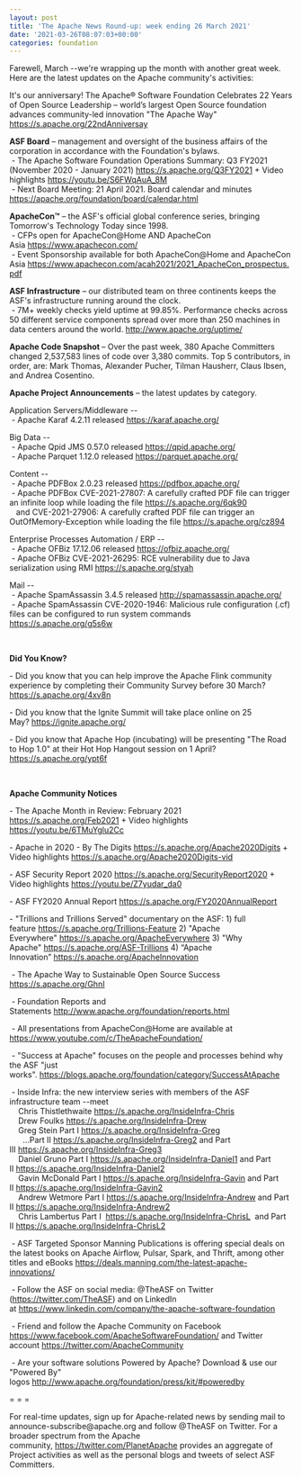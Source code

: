 ```yaml
---
layout: post
title: 'The Apache News Round-up: week ending 26 March 2021'
date: '2021-03-26T08:07:03+00:00'
categories: foundation
---
```

<p></p><p></p><p></p><p></p><p></p><p></p><p>Farewell, March --we're wrapping up the month with another great week. Here are the latest updates on the Apache
 community's activities:</p><p></p><p>It's our anniversary! The <span class="il">Apache</span>® Software Foundation Celebrates 22 Years of Open Source Leadership – world’<span class="il">s</span> largest Open Source foundation advances community-led innovation "The<span class="il"> Apache</span> Way" <a href="https://s.apache.org/22ndAnniversay" target="_blank">https://s.apache.org/22ndAnniversay</a><br></p><p><span style="font-weight: 700;">ASF Board</span>&nbsp;– management and oversight of the business affairs of the corporation in accordance with the Foundation's bylaws. <br>&nbsp;- The <span class="il">Apache</span> Software Foundation Operations Summary: Q3 FY2021 (November 2020 - January 2021) <a href="https://s.apache.org/Q3FY2021" target="_blank">https://s.apache.org/Q3FY2021</a> + Video highlights <a href="https://youtu.be/S6FWqAuA_8M" target="_blank">https://youtu.be/S6FWqAuA_8M</a><br>&nbsp;- Next Board Meeting: 21 April 2021. Board calendar and minutes <a href="https://apache.org/foundation/board/calendar.html" target="_blank">https://apache.org/foundation/board/calendar.html</a><br></p><p><b>ApacheCon™</b> – the ASF's official global conference series, bringing Tomorrow's Technology Today since 1998.<br>&nbsp;- CFPs open for ApacheCon@Home AND ApacheCon Asia&nbsp;<a href="https://www.apachecon.com/" target="_blank">https://www.apachecon.com/</a>&nbsp;<br>&nbsp;- Event Sponsorship available for both ApacheCon@Home and ApacheCon Asia&nbsp;<a href="https://www.apachecon.com/acah2021/2021_ApacheCon_prospectus.pdf" target="_blank">https://www.apachecon.com/acah2021/2021_ApacheCon_prospectus.pdf</a></p><p><span style="font-weight: 700;">ASF Infrastructure</span>&nbsp;– our distributed team on three continents keeps the ASF's infrastructure running around the clock.<br>&nbsp;- 7M+ weekly checks yield uptime at 99.85%. Performance checks across 50 different service components spread over more than 250 machines in data centers around the world.&nbsp;<a href="http://www.apache.org/uptime/" target="_blank">http://www.apache.org/uptime/</a><br></p><p><span style="font-weight: 700;">Apache Code Snapshot&nbsp;</span>– Over the past week, 380 Apache Committers changed 2,537,583 lines of 
code over 3,380 commits.&nbsp;Top 5 contributors, in order, are: Mark Thomas, Alexander Pucher, Tilman Hausherr, Claus Ibsen, and Andrea Cosentino.&nbsp; &nbsp; &nbsp; &nbsp; <br></p><p><span style="font-weight: 700;">Apache Project Announcements</span>&nbsp;– the latest updates by category.</p><p>Application Servers/Middleware --<br>&nbsp;- Apache Karaf 4.2.11 released <a href="https://karaf.apache.org/" target="_blank">https://karaf.apache.org/</a><br></p>Big Data --<br>&nbsp;- Apache <span class="il">Qpid</span> <span class="il">JMS</span> 0.57.0 released <a href="https://qpid.apache.org/" rel="noreferrer" target="_blank" data-saferedirecturl="https://www.google.com/url?q=https://qpid.apache.org/&amp;source=gmail&amp;ust=1616769311845000&amp;usg=AFQjCNG_CbpxHPIxkG4JPgMs9f5DkNQ76w">https://<span class="il">qpid</span>.apache.org/</a><br>&nbsp;- Apache <span class="il">Parquet</span> 1.12.0 released <a href="https://parquet.apache.org/" rel="noreferrer" target="_blank" data-saferedirecturl="https://www.google.com/url?q=https://parquet.apache.org/&amp;source=gmail&amp;ust=1616832030113000&amp;usg=AFQjCNGXUErzSBcX2qo8UYautKbN9ihtxw">https://<span class="il">parquet</span>.apache.org/</a><p></p><p></p><p>Content --<br>
&nbsp;- Apache PDFBox 2.0.23 released <a href="https://pdfbox.apache.org/" target="_blank">https://pdfbox.apache.org/</a><br>&nbsp;- Apache PDFBox CVE-2021-27807: A carefully crafted PDF file can trigger an infinite loop while loading the file <a href="https://s.apache.org/6qk90">https://s.apache.org/6qk90</a><br>&nbsp;&nbsp; and CVE-2021-27906: A carefully crafted PDF file can trigger an OutOfMemory-Exception while loading the file <a href="https://s.apache.org/cz894">https://s.apache.org/cz894</a></p><p>Enterprise Processes Automation / ERP --<br>
&nbsp;- Apache <span class="il">OFBiz</span> 17.12.06 released <a href="https://ofbiz.apache.org/" rel="noreferrer" target="_blank" data-saferedirecturl="https://www.google.com/url?q=https://ofbiz.apache.org/&amp;source=gmail&amp;ust=1616769268295000&amp;usg=AFQjCNH_JZx4tACKboTrmt5uJXzAcQHY_A">https://<span class="il">ofbiz</span>.apache.org/</a><br>&nbsp;- Apache OFBiz CVE-2021-26295: RCE vulnerability due to Java serialization using RMI <a href="https://s.apache.org/styah">https://s.apache.org/styah</a></p>Mail --<br>&nbsp;- Apache <span class="il">SpamAssassin</span> 3.4.5 released <a href="http://spamassassin.apache.org/" rel="noreferrer" target="_blank" data-saferedirecturl="https://www.google.com/url?q=http://spamassassin.apache.org/&amp;source=gmail&amp;ust=1616767026409000&amp;usg=AFQjCNFtN06KLyqSd4pRY1ZoJCTbogqJlw">http://<span class="il">spamassassin</span>.apache.org<wbr>/</a><br>&nbsp;- Apache <span class="il">SpamAssassin </span>CVE-2020-1946: Malicious rule configuration (.cf) files can be configured to run system commands <a href="https://s.apache.org/g5s6w" target="_blank">https://s.apache.org/g5s6w</a><br><p></p><p><br> </p><p></p><p></p><p></p><span style="font-weight: 700;">Did You Know?</span><p></p><p>- Did you know that you can help improve the Apache Flink community experience by completing their Community Survey before 30 March? <a href="https://s.apache.org/4xv8n" target="_blank">https://s.apache.org/4xv8n</a> <br></p><p>- Did you know that the Ignite Summit will take place online on 25 May?&nbsp;<a href="https://ignite.apache.org/" target="_blank">https://ignite.apache.org/</a><br></p><p>- Did you know that Apache Hop (incubating) will be presenting "The Road to Hop 1.0" at their Hot Hop Hangout session on 1 April? <a href="https://s.apache.org/ypt6f" target="_blank">https://s.apache.org/ypt6f</a></p><p><br></p><p><span style="font-weight: 700;">Apache Community Notices</span></p><p>- The Apache Month in Review: February 2021 <a href="https://s.apache.org/Feb2021" target="_blank">https://s.apache.org/Feb2021</a> + Video highlights <a href="https://youtu.be/6TMuYglu2Cc" target="_blank">https://youtu.be/6TMuYglu2Cc</a><br></p><p><span style="font-weight: 700;"></span></p><p>- Apache in 2020 - By The Digits&nbsp;<font color="#337ab7"><a href="https://s.apache.org/Apache2020Digits" target="_blank">https://s.apache.org/Apache2020Digits</a>&nbsp;</font>+ Video highlights&nbsp;<a href="https://s.apache.org/Apache2020Digits-vid" target="_blank">https://s.apache.org/Apache2020Digits-vid</a></p><p>- ASF Security Report 2020 <a href="https://s.apache.org/SecurityReport2020" target="_blank">https://s.apache.org/SecurityReport2020</a> + Video highlights <a href="https://youtu.be/Z7yudar_da0" rel="noreferrer" target="_blank" data-saferedirecturl="https://www.google.com/url?q=https://youtu.be/Z7yudar_da0&amp;source=gmail&amp;ust=1614320952600000&amp;usg=AFQjCNGAfKh6FsJX7CJ5hQqcOInb2wpTdg">https://youtu.be/Z7yudar_da0</a></p><p>- ASF FY2020 Annual Report <a href="https://s.apache.org/FY2020AnnualReport" target="_blank">https://s.apache.org/FY2020AnnualReport</a> <br></p><p>- "Trillions and Trillions Served" documentary on the ASF: 1) full feature&nbsp;<a href="https://s.apache.org/Trillions-Feature" target="_blank">https://s.apache.org/Trillions-Feature</a>&nbsp;2) "Apache Everywhere"&nbsp;<a href="https://s.apache.org/ApacheEverywhere" target="_blank">https://s.apache.org/ApacheEverywhere</a>&nbsp;3) "Why Apache"&nbsp;<a href="https://s.apache.org/ASF-Trillions" target="_blank">https://s.apache.org/ASF-Trillions</a>&nbsp;4)&nbsp;“Apache Innovation”&nbsp;<a href="https://s.apache.org/ApacheInnovation" target="_blank">https://s.apache.org/ApacheInnovation</a>&nbsp;</p><p>&nbsp;- The Apache Way to Sustainable Open Source Success <a href="https://s.apache.org/GhnI" target="_blank">https://s.apache.org/GhnI</a><br></p><p>&nbsp;- Foundation Reports and Statements&nbsp;<a href="http://www.apache.org/foundation/reports.html" target="_blank">http://www.apache.org/foundation/reports.html</a><br></p><p>&nbsp;- All presentations from ApacheCon@Home are available at <a href="https://www.youtube.com/c/TheApacheFoundation/" target="_blank">https://www.youtube.com/c/TheApacheFoundation/</a>&nbsp;</p><p>&nbsp;- "Success at Apache" focuses on the people and processes behind why the ASF "just works".&nbsp;<a href="https://blogs.apache.org/foundation/category/SuccessAtApache" target="_blank">https://blogs.apache.org/foundation/category/SuccessAtApache</a><br></p><div><p>&nbsp;- Inside Infra: the new interview series with members of the ASF infrastructure team --meet&nbsp;<br>&nbsp; &nbsp; Chris Thistlethwaite&nbsp;<a href="https://s.apache.org/InsideInfra-Chris" target="_blank">https://s.apache.org/InsideInfra-Chris</a><br>&nbsp; &nbsp; Drew Foulks&nbsp;<a href="https://s.apache.org/InsideInfra-Drew" rel="noreferrer" target="_blank" data-saferedirecturl="https://www.google.com/url?q=https://s.apache.org/InsideInfra-Drew&amp;source=gmail&amp;ust=1588339104628000&amp;usg=AFQjCNF9dVEn48pV7o9HBG14sP9uprU8Xw">https://s.apache.org/InsideInf<wbr>ra-Drew</a><br>&nbsp; &nbsp; Greg Stein Part I&nbsp;<a href="https://s.apache.org/InsideInfra-Greg" target="_blank">https://s.apache.org/InsideInfra-Greg</a><br>&nbsp; &nbsp; &nbsp; ...Part II&nbsp;<a href="https://s.apache.org/InsideInfra-Greg2" target="_blank">https://s.apache.org/InsideInfra-Greg2</a>&nbsp;and Part III&nbsp;<a href="https://s.apache.org/InsideInfra-Greg3" target="_blank">https://s.apache.org/InsideInfra-Greg3</a><br>&nbsp; &nbsp; Daniel Gruno Part I&nbsp;<a href="https://s.apache.org/InsideInfra-Daniel1" target="_blank">https://s.apache.org/InsideInfra-Daniel1</a>&nbsp;and Part II&nbsp;<a href="https://s.apache.org/InsideInfra-Daniel2" target="_blank">https://s.apache.org/InsideInfra-Daniel2</a><br>&nbsp;&nbsp;&nbsp; Gavin McDonald Part I&nbsp;<a href="https://s.apache.org/InsideInfra-Gavin" target="_blank">https://s.apache.org/InsideInfra-Gavin</a>&nbsp;and Part II&nbsp;<a href="https://s.apache.org/InsideInfra-Gavin2" target="_blank">https://s.apache.org/InsideInfra-Gavin2</a><br>&nbsp;&nbsp;&nbsp; Andrew Wetmore Part I&nbsp;<a href="https://s.apache.org/InsideInfra-Andrew" target="_blank">https://s.apache.org/InsideInfra-Andrew</a>&nbsp;and Part II&nbsp;<a href="https://s.apache.org/InsideInfra-Andrew2" target="_blank">https://s.apache.org/InsideInfra-Andrew2</a><br>&nbsp; &nbsp; Chris Lambertus Part I&nbsp; <a href="https://s.apache.org/InsideInfra-ChrisL" target="_blank">https://s.apache.org/InsideInfra-ChrisL</a>&nbsp; and Part II&nbsp;<a href="https://s.apache.org/InsideInfra-ChrisL2" target="_blank">https://s.apache.org/InsideInfra-ChrisL2</a></p></div><div><p>&nbsp;- ASF Targeted Sponsor Manning Publications is offering special deals on the latest books on Apache Airflow, Pulsar, Spark, and Thrift, among other titles and eBooks&nbsp;<a href="https://deals.manning.com/the-latest-apache-innovations/" target="_blank">https://deals.manning.com/the-latest-apache-innovations/</a></p><p>&nbsp;- Follow the ASF on social media: @TheASF on Twitter (<a href="https://twitter.com/TheASF">https://twitter.com/TheASF</a>) and on LinkedIn at&nbsp;<a href="https://www.linkedin.com/company/the-apache-software-foundation">https://www.linkedin.com/company/the-apache-software-foundation</a></p><p>&nbsp;- Friend and follow the Apache Community on Facebook <a href="https://www.facebook.com/ApacheSoftwareFoundation/">https://www.facebook.com/ApacheSoftwareFoundation/</a>&nbsp;and Twitter account&nbsp;<a href="https://twitter.com/ApacheCommunity">https://twitter.com/ApacheCommunity</a></p></div><div>&nbsp;- Are your software solutions Powered by Apache? Download &amp; use our "Powered By" logos&nbsp;<a href="http://www.apache.org/foundation/press/kit/#poweredby" target="_blank">http://www.apache.org/foundation/press/kit/#poweredby</a><br></div><p><span class="LrzXr"></span><span class="LrzXr"></span></p><div><p>= = =</p><p>For real-time updates, sign up for Apache-related news by sending mail to announce-subscribe@apache.org and follow @TheASF on Twitter. For a broader spectrum from the Apache community,&nbsp;<a href="https://twitter.com/PlanetApache">https://twitter.com/PlanetApache</a>&nbsp;provides an aggregate of Project activities as well as the personal blogs and tweets of select ASF Committers.</p></div><p></p><p></p>

